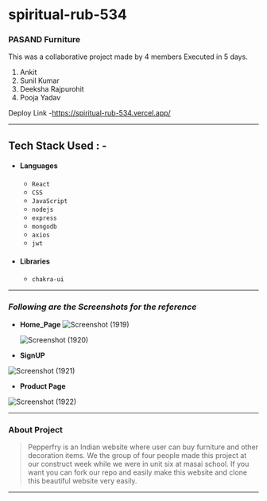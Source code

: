 # spiritual-rub-534
### PASAND Furniture

This was a collaborative project made by 4 members Executed in 5 days.
1) Ankit
2) Sunil Kumar
3) Deeksha Rajpurohit
4) Pooja Yadav


  Deploy Link -https://spiritual-rub-534.vercel.app/

---

## Tech Stack Used : -

- #### Languages
  - `React`
  - `CSS`
  - `JavaScript `
  - `nodejs `
  - `express `
  - `mongodb `
  - `axios `
  - `jwt `
  
     

- #### Libraries
  - `chakra-ui`
  

---

### _Following are the Screenshots for the reference_

- **Home_Page**
 ![Screenshot (1919)](https://user-images.githubusercontent.com/101567851/213978939-26f457be-3878-4482-8fe9-bbddcbc29165.png)

  ![Screenshot (1920)](https://user-images.githubusercontent.com/101567851/213979024-580a4eb3-345b-4247-9638-8187c6e7a6cc.png)

- **SignUP**

![Screenshot (1921)](https://user-images.githubusercontent.com/101567851/213979289-b7006842-f82e-47cb-b038-5f886af33694.png)




- **Product Page**

 ![Screenshot (1922)](https://user-images.githubusercontent.com/101567851/213979360-7561ee41-7e16-47cd-9ae5-0ed63185ed18.png)




---

### About Project

> Pepperfry is an Indian website where user can buy furniture and other decoration items. We the group of four people made this project at our construct week while we were in unit six at masai school. If you want you can fork our repo and easily make this website and clone this beautiful website very easily.

---
